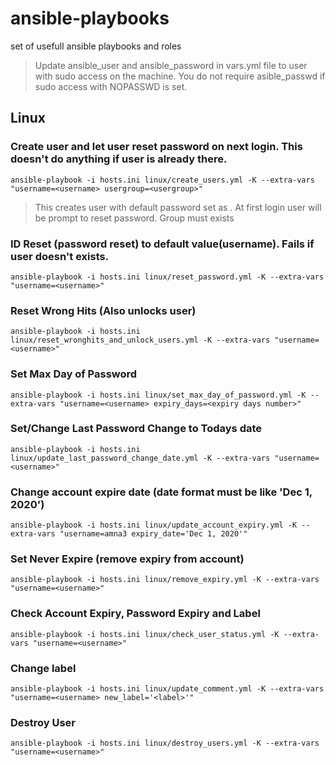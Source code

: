 # ansible-playbooks
set of usefull ansible playbooks and roles

> Update ansible_user and ansible_password in vars.yml file to user with sudo access on the machine. You do not require asible_passwd if sudo access with NOPASSWD is set.

## Linux
### Create user and let user reset password on next login. This doesn't do anything if user is already there.
`ansible-playbook -i hosts.ini linux/create_users.yml -K --extra-vars "username=<username> usergroup=<usergroup>"`

> This creates user with default password set as <username>. At first login user will be prompt to reset password.
> Group <usergroup> must exists


### ID Reset (password reset) to default value(username). Fails if user doesn't exists.
`ansible-playbook -i hosts.ini linux/reset_password.yml -K --extra-vars "username=<username>"`

### Reset Wrong Hits (Also unlocks user)
`ansible-playbook -i hosts.ini linux/reset_wronghits_and_unlock_users.yml -K --extra-vars "username=<username>"`

### Set Max Day of Password
`ansible-playbook -i hosts.ini linux/set_max_day_of_password.yml -K --extra-vars "username=<username> expiry_days=<expiry days number>"`

### Set/Change Last Password Change to Todays date
`ansible-playbook -i hosts.ini linux/update_last_password_change_date.yml -K --extra-vars "username=<username>"`

### Change account expire date (date format must be like 'Dec 1, 2020')
`ansible-playbook -i hosts.ini linux/update_account_expiry.yml -K --extra-vars "username=amna3 expiry_date='Dec 1, 2020'"`

### Set Never Expire (remove expiry from account)
`ansible-playbook -i hosts.ini linux/remove_expiry.yml -K --extra-vars "username=<username>"`

### Check Account Expiry, Password Expiry and Label
`ansible-playbook -i hosts.ini linux/check_user_status.yml -K --extra-vars "username=<username>"`

### Change label
`ansible-playbook -i hosts.ini linux/update_comment.yml -K --extra-vars "username=<username> new_label='<label>'"`

### Destroy User
`ansible-playbook -i hosts.ini linux/destroy_users.yml -K --extra-vars "username=<username>"`